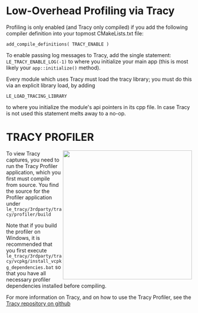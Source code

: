 # Low-Overhead Profiling via Tracy

Profiling is only enabled (and Tracy only compiled) if you add the
following compiler definition into your topmost CMakeLists.txt file:

	add_compile_definitions( TRACY_ENABLE )

To enable passing log messages to Tracy, add the single statement:
`LE_TRACY_ENABLE_LOG(-1)` to where you initialize your main app 
(this is most likely your `app::initialize()` method). 

Every module which uses Tracy must load the tracy library; you
must do this via an explicit library load, by adding

 	LE_LOAD_TRACING_LIBRARY

to where you initialize the module's api pointers in its cpp file. In case 
Tracy is not used this statement melts away to a no-op.

# TRACY PROFILER

<img width="350" src="../resources/readme/tracy.png" align="right" />

To view Tracy captures, you need to run the Tracy Profiler application, which 
you first must compile from source. You find the source for the Profiler 
application under `le_tracy/3rdparty/tracy/profiler/build`

Note that if you build the profiler on Windows, it is recommended that you 
first execute `le_tracy/3rdparty/tracy/vcpkg/install_vcpkg_dependencies.bat`
so that you have all necessary profiler dependencies installed before 
compiling.

For more information on Tracy, and on how to use the Tracy Profiler, see
the [Tracy repository on github](https://github.com/wolfpld/tracy)


